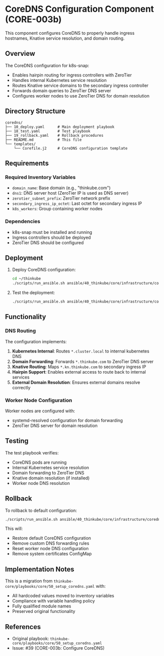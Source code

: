 # CoreDNS Configuration Component (CORE-003b)

This component configures CoreDNS to properly handle ingress hostnames, Knative service resolution, and domain routing.

## Overview

The CoreDNS configuration for k8s-snap:
- Enables hairpin routing for ingress controllers with ZeroTier
- Handles internal Kubernetes service resolution
- Routes Knative service domains to the secondary ingress controller
- Forwards domain queries to ZeroTier DNS server
- Configures worker nodes to use ZeroTier DNS for domain resolution

## Directory Structure

```
coredns/
├── 10_deploy.yaml      # Main deployment playbook
├── 18_test.yaml        # Test playbook
├── 19_rollback.yaml    # Rollback procedures
├── README.md           # This file
└── templates/
    └── Corefile.j2     # CoreDNS configuration template
```

## Requirements

### Required Inventory Variables

- `domain_name`: Base domain (e.g., "thinkube.com")
- `dns1`: DNS server host (ZeroTier IP is used as DNS server)
- `zerotier_subnet_prefix`: ZeroTier network prefix
- `secondary_ingress_ip_octet`: Last octet for secondary ingress IP
- `k8s_workers`: Group containing worker nodes

### Dependencies

- k8s-snap must be installed and running
- Ingress controllers should be deployed
- ZeroTier DNS should be configured

## Deployment

1. Deploy CoreDNS configuration:
   ```bash
   cd ~/thinkube
   ./scripts/run_ansible.sh ansible/40_thinkube/core/infrastructure/coredns/10_deploy.yaml
   ```

2. Test the deployment:
   ```bash
   ./scripts/run_ansible.sh ansible/40_thinkube/core/infrastructure/coredns/18_test.yaml
   ```

## Functionality

### DNS Routing

The configuration implements:
1. **Kubernetes Internal**: Routes `*.cluster.local` to internal kubernetes DNS
2. **Domain Forwarding**: Forwards `*.thinkube.com` to ZeroTier DNS server
3. **Knative Routing**: Maps `*.kn.thinkube.com` to secondary ingress IP
4. **Hairpin Support**: Enables external access to route back to internal services
5. **External Domain Resolution**: Ensures external domains resolve correctly

### Worker Node Configuration

Worker nodes are configured with:
- systemd-resolved configuration for domain forwarding
- ZeroTier DNS server for domain resolution

## Testing

The test playbook verifies:
- CoreDNS pods are running
- Internal Kubernetes service resolution
- Domain forwarding to ZeroTier DNS
- Knative domain resolution (if installed)
- Worker node DNS resolution

## Rollback

To rollback to default configuration:
```bash
./scripts/run_ansible.sh ansible/40_thinkube/core/infrastructure/coredns/19_rollback.yaml
```

This will:
- Restore default CoreDNS configuration
- Remove custom DNS forwarding rules
- Reset worker node DNS configuration
- Remove system certificates ConfigMap

## Implementation Notes

This is a migration from `thinkube-core/playbooks/core/50_setup_coredns.yaml` with:
- All hardcoded values moved to inventory variables
- Compliance with variable handling policy
- Fully qualified module names
- Preserved original functionality

## References

- Original playbook: `thinkube-core/playbooks/core/50_setup_coredns.yaml`
- Issue: #39 (CORE-003b: Configure CoreDNS)